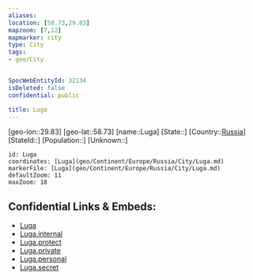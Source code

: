 ```yaml
---
aliases: 
location: [58.73,29.83]
mapzoom: [7,12] 
mapmarker: city 
type: City
tags:
- geo/City


SpocWebEntityId: 32134
isDeleted: false
confidential: public

title: Luga
---
```

[geo-lon::29.83]
[geo-lat::58.73]
[name::Luga]
[State::]
[Country::[Russia](geo/Continent/Europe/Russia.md)]
[StateId::]
[Population::]
[Unknown::]


```leaflet
id: Luga
coordinates: [Luga](geo/Continent/Europe/Russia/City/Luga.md)
markerFile: [Luga](geo/Continent/Europe/Russia/City/Luga.md)
defaultZoom: 11 
maxZoom: 18
```


## Confidential Links & Embeds: 
- [Luga](../../../../../../_public/geo/Continent/Europe/Russia/City/Luga.md) 
- [Luga.internal](../../../../../../_internal/geo/Continent/Europe/Russia/City/Luga.internal.md) 
- [Luga.protect](../../../../../../_protect/geo/Continent/Europe/Russia/City/Luga.protect.md) 
- [Luga.private](../../../../../../_private/geo/Continent/Europe/Russia/City/Luga.private.md) 
- [Luga.personal](../../../../../../_personal/geo/Continent/Europe/Russia/City/Luga.personal.md) 
- [Luga.secret](../../../../../../_secret/geo/Continent/Europe/Russia/City/Luga.secret.md) 
